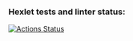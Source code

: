 ### Hexlet tests and linter status:
[![Actions Status](https://github.com/dzadranik/frontend-project-46/actions/workflows/hexlet-check.yml/badge.svg)](https://github.com/dzadranik/frontend-project-46/actions)